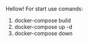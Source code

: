 Hellow!
For start use comands:

1) docker-compose build 
2) docker-compose up -d 
3) docker-compose down